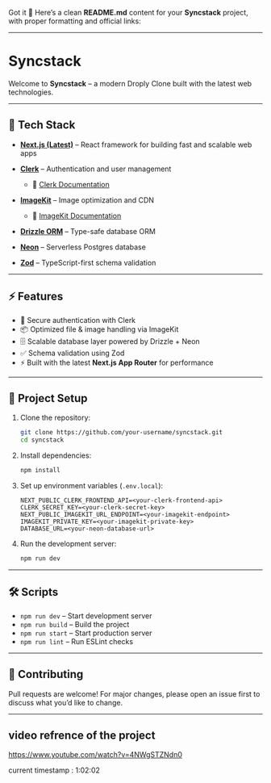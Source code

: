 Got it 🚀 Here’s a clean **README.md** content for your **Syncstack** project, with proper formatting and official links:

---

# Syncstack

Welcome to **Syncstack** – a modern Droply Clone built with the latest web technologies.

---

## 🚀 Tech Stack

* **[Next.js (Latest)](https://nextjs.org/)** – React framework for building fast and scalable web apps
* **[Clerk](https://clerk.com/)** – Authentication and user management

  * 📖 [Clerk Documentation](https://clerk.com/docs)
* **[ImageKit](https://imagekit.io/)** – Image optimization and CDN

  * 📖 [ImageKit Documentation](https://docs.imagekit.io/)
* **[Drizzle ORM](https://orm.drizzle.team/)** – Type-safe database ORM
* **[Neon](https://neon.tech/)** – Serverless Postgres database
* **[Zod](https://zod.dev/)** – TypeScript-first schema validation

---

## ⚡ Features

* 🔐 Secure authentication with Clerk
* 📦 Optimized file & image handling via ImageKit
* 🗄️ Scalable database layer powered by Drizzle + Neon
* ✅ Schema validation using Zod
* ⚡ Built with the latest **Next.js App Router** for performance

---

## 📂 Project Setup

1. Clone the repository:

   ```bash
   git clone https://github.com/your-username/syncstack.git
   cd syncstack
   ```

2. Install dependencies:

   ```bash
   npm install
   ```

3. Set up environment variables (`.env.local`):

   ```env
   NEXT_PUBLIC_CLERK_FRONTEND_API=<your-clerk-frontend-api>
   CLERK_SECRET_KEY=<your-clerk-secret-key>
   NEXT_PUBLIC_IMAGEKIT_URL_ENDPOINT=<your-imagekit-endpoint>
   IMAGEKIT_PRIVATE_KEY=<your-imagekit-private-key>
   DATABASE_URL=<your-neon-database-url>
   ```

4. Run the development server:

   ```bash
   npm run dev
   ```

---

## 🛠️ Scripts

* `npm run dev` – Start development server
* `npm run build` – Build the project
* `npm run start` – Start production server
* `npm run lint` – Run ESLint checks

---

## 🤝 Contributing

Pull requests are welcome! For major changes, please open an issue first to discuss what you’d like to change.

---
##  video refrence of the project 
https://www.youtube.com/watch?v=4NWgSTZNdn0

current timestamp : 1:02:02 

